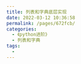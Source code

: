 ```yaml
---
title: 列表和字典底层实现
date: 2022-03-12 10:36:58
permalink: /pages/672fcb/
categories:
  - 《python进阶》
  - 列表和字典
tags:
  - 
---
```


